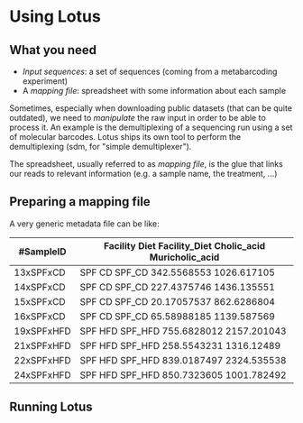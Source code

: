 # Using Lotus

## What you need

 * *Input sequences*: a set of sequences (coming from a metabarcoding experiment)
 * A *mapping file*: spreadsheet  with some information about each sample

Sometimes, especially when downloading public datasets (that can be quite outdated), we need to _manipulate_ the raw input in order to be able to process it.
An example is the demultiplexing of a sequencing run using a set of molecular barcodes. Lotus ships its own tool to perform the demultiplexing (sdm, for "simple demultiplexer").

The spreadsheet, usually referred to as _mapping file_, is the glue that links our reads to relevant information (e.g. a sample name, the treatment, ...)

## Preparing a mapping file

A very generic metadata file can be like:

#SampleID     |  Facility        Diet    Facility_Diet   Cholic_acid     Muricholic_acid
--------------|-------------------------------------------------------------------------------------------
13xSPFxCD     |  SPF     CD      SPF_CD  342.5568553     1026.617105
14xSPFxCD     |  SPF     CD      SPF_CD  227.4375746     1436.135551
15xSPFxCD     |  SPF     CD      SPF_CD  20.17057537     862.6286804
16xSPFxCD     |  SPF     CD      SPF_CD  65.58988185     1139.587569
19xSPFxHFD    |  SPF     HFD     SPF_HFD 755.6828012     2157.201043
21xSPFxHFD    |  SPF     HFD     SPF_HFD 258.5543231     1316.12489
22xSPFxHFD    |  SPF     HFD     SPF_HFD 839.0187497     2324.535538
24xSPFxHFD    |  SPF     HFD     SPF_HFD 850.7323605     1001.782492

## Running Lotus
